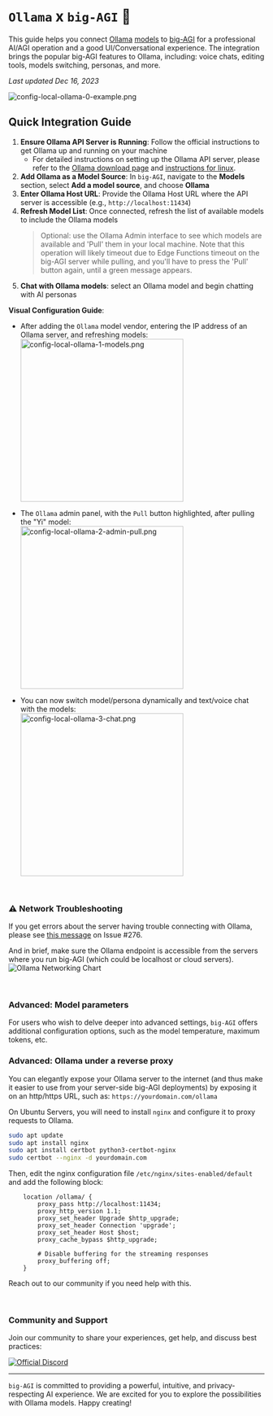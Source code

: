 # `Ollama` x `big-AGI` :llama:

This guide helps you connect [Ollama](https://ollama.ai) [models](https://ollama.ai/library) to
[big-AGI](https://big-agi.com) for a professional AI/AGI operation and a good UI/Conversational
experience. The integration brings the popular big-AGI features to Ollama, including: voice chats,
editing tools, models switching, personas, and more.

_Last updated Dec 16, 2023_

![config-local-ollama-0-example.png](pixels/config-ollama-0-example.png)

## Quick Integration Guide

1. **Ensure Ollama API Server is Running**: Follow the official instructions to get Ollama up and running on your machine
   - For detailed instructions on setting up the Ollama API server, please refer to the
   [Ollama download page](https://ollama.ai/download) and [instructions for linux](https://github.com/jmorganca/ollama/blob/main/docs/linux.md). 
2. **Add Ollama as a Model Source**: In `big-AGI`, navigate to the **Models** section, select **Add a model source**, and choose **Ollama**
3. **Enter Ollama Host URL**: Provide the Ollama Host URL where the API server is accessible (e.g., `http://localhost:11434`)
4. **Refresh Model List**: Once connected, refresh the list of available models to include the Ollama models
   > Optional: use the Ollama Admin interface to see which models are available and 'Pull' them in your local machine. Note
   that this operation will likely timeout due to Edge Functions timeout on the big-AGI server while pulling, and
   you'll have to press the 'Pull' button again, until a green message appears.
5. **Chat with Ollama models**: select an Ollama model and begin chatting with AI personas

**Visual Configuration Guide**:

* After adding the `Ollama` model vendor, entering the IP address of an Ollama server, and refreshing models:<br/>
  <img src="pixels/config-ollama-1-models.png" alt="config-local-ollama-1-models.png" width="320">

* The `Ollama` admin panel, with the `Pull` button highlighted, after pulling the "Yi" model:<br/>
  <img src="pixels/config-ollama-2-admin-pull.png" alt="config-local-ollama-2-admin-pull.png" width="320">

* You can now switch model/persona dynamically and text/voice chat with the models:<br/>
  <img src="pixels/config-ollama-3-chat.png" alt="config-local-ollama-3-chat.png" width="320">

<br/>

### ⚠️ Network Troubleshooting

If you get errors about the server having trouble connecting with Ollama, please see 
[this message](https://github.com/enricoros/big-AGI/issues/276#issuecomment-1858591483) on Issue #276.

And in brief, make sure the Ollama endpoint is accessible from the servers where you run big-AGI (which could
be localhost or cloud servers).
![Ollama Networking Chart](pixels/config-ollama-network.png)

<br/>

### Advanced: Model parameters

For users who wish to delve deeper into advanced settings, `big-AGI` offers additional configuration options, such
as the model temperature, maximum tokens, etc.

### Advanced: Ollama under a reverse proxy

You can elegantly expose your Ollama server to the internet (and thus make it easier to use from your server-side
big-AGI deployments) by exposing it on an http/https URL, such as: `https://yourdomain.com/ollama`

On Ubuntu Servers, you will need to install `nginx` and configure it to proxy requests to Ollama.

```bash
sudo apt update
sudo apt install nginx
sudo apt install certbot python3-certbot-nginx
sudo certbot --nginx -d yourdomain.com
```

Then, edit the nginx configuration file `/etc/nginx/sites-enabled/default` and add the following block:

```nginx
    location /ollama/ {
        proxy_pass http://localhost:11434;
        proxy_http_version 1.1;
        proxy_set_header Upgrade $http_upgrade;
        proxy_set_header Connection 'upgrade';
        proxy_set_header Host $host;
        proxy_cache_bypass $http_upgrade;
        
        # Disable buffering for the streaming responses
        proxy_buffering off;
    }
```

Reach out to our community if you need help with this.

<br/>

### Community and Support

Join our community to share your experiences, get help, and discuss best practices:

[![Official Discord](https://discordapp.com/api/guilds/1098796266906980422/widget.png?style=banner2)](https://discord.gg/97SGjeVz)


---

`big-AGI` is committed to providing a powerful, intuitive, and privacy-respecting AI experience.
We are excited for you to explore the possibilities with Ollama models. Happy creating!
